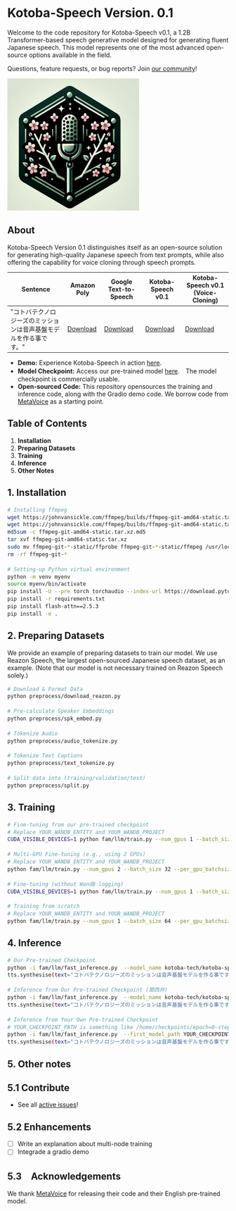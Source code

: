 # Kotoba-Speech Version. 0.1
Welcome to the code repository for Kotoba-Speech v0.1, a 1.2B Transformer-based speech generative model designed for generating fluent Japanese speech. This model represents one of the most advanced open-source options available in the field.

Questions, feature requests, or bug reports? Join [our community](https://discord.com/invite/qPVFqhGN7Z)!

<img src="assets/logo.png" width="300" height="300" alt="Kotoba-Speech Logo">

## About
Kotoba-Speech Version 0.1 distinguishes itself as an open-source solution for generating high-quality Japanese speech from text prompts, while also offering the capability for voice cloning through speech prompts.

| Sentence                | Amazon Poly      | Google Text-to-Speech    | Kotoba-Speech v0.1 | Kotoba-Speech v0.1 (Voice-Cloning) |
|------------------------|-----------|-----------|-----------|-----------|
| "コトバテクノロジーズのミッションは音声基盤モデルを作る事です。"       | [Download](assets/aws.wav)       | [Download](assets/google.wav)          | [Download](assets/kotoba.wav)            | [Download](assets/kotoba_cloning.wav)                |

- **Demo:** Experience Kotoba-Speech in action [here](https://huggingface.co/kotoba-tech/kotoba-speech-v0.1).
- **Model Checkpoint:** Access our pre-trained model [here](https://huggingface.co/kotoba-tech/kotoba-speech-v0.1).　The model checkpoint is commercially usable.
- **Open-sourced Code:** This repository opensources the training and inference code, along with the Gradio demo code. We borrow code from [MetaVoice](https://github.com/metavoiceio/metavoice-src) as a starting point.

## Table of Contents

1. **Installation**
2. **Preparing Datasets**
3. **Training** 
4. **Inference**
5. **Other Notes**

## 1. Installation  
```bash
# Installing ffmpeg
wget https://johnvansickle.com/ffmpeg/builds/ffmpeg-git-amd64-static.tar.xz
wget https://johnvansickle.com/ffmpeg/builds/ffmpeg-git-amd64-static.tar.xz.md5
md5sum -c ffmpeg-git-amd64-static.tar.xz.md5
tar xvf ffmpeg-git-amd64-static.tar.xz
sudo mv ffmpeg-git-*-static/ffprobe ffmpeg-git-*-static/ffmpeg /usr/local/bin/
rm -rf ffmpeg-git-*

# Setting-up Python virtual environment
python -m venv myenv
source myenv/bin/activate
pip install -U --pre torch torchaudio --index-url https://download.pytorch.org/whl/nightly/cu121
pip install -r requirements.txt
pip install flash-attn==2.5.3
pip install -e .
```

## 2. Preparing Datasets
We provide an example of preparing datasets to train our model. We use Reazon Speech, the largest open-sourced Japanese speech dataset, as an example. (Note that our model is not necessary trained on Reazon Speech solely.)
```bash
# Download & Format Data
python preprocess/download_reazon.py

# Pre-calculate Speaker Embeddings
python preprocess/spk_embed.py

# Tokenize Audio
python preprocess/audio_tokenize.py

# Tokenize Text Captions
python preprocess/text_tokenize.py

# Split data into (training/validation/test)
python preprocess/split.py
```

## 3. Training
```bash
# Fine-tuning from our pre-trained checkpoint
# Replace YOUR_WANDB_ENTITY and YOUR_WANDB_PROJECT
CUDA_VISIBLE_DEVICES=1 python fam/llm/train.py --num_gpus 1 --batch_size 32 --per_gpu_batchsize 2 --max_epoch 5 --learning_rate 0.00005 --data_dir data --exp_name reazon_small_exp_finetuning --spkemb_dropout 0.1 --check_val_every_n_epoch 1 --wandb_entity YOUR_WANDB_ENTITY --wandb_project YOUR_WANDB_PROJECT --use_wandb

# Multi-GPU Fine-tuning (e.g., using 2 GPUs)
# Replace YOUR_WANDB_ENTITY and YOUR_WANDB_PROJECT
python fam/llm/train.py --num_gpus 2 --batch_size 32 --per_gpu_batchsize 2 --max_epoch 5 --learning_rate 0.00005 --data_dir data --exp_name reazon_small_exp_finetuning --spkemb_dropout 0.1 --check_val_every_n_epoch 1 --wandb_entity YOUR_WANDB_ENTITY --wandb_project YOUR_WANDB_PROJECT --use_wandb

# Fine-tuning (without WandB logging)
CUDA_VISIBLE_DEVICES=1 python fam/llm/train.py --num_gpus 1 --batch_size 32 --per_gpu_batchsize 2 --max_epoch 5 --learning_rate 0.00005 --data_dir data --exp_name reazon_small_exp_finetuning --spkemb_dropout 0.1 --check_val_every_n_epoch 1 

# Training from scratch
# Replace YOUR_WANDB_ENTITY and YOUR_WANDB_PROJECT
python fam/llm/train.py --num_gpus 1 --batch_size 64 --per_gpu_batchsize 2 --max_epoch 20 --learning_rate 0.0001 --data_dir data --exp_name reazon_small_exp --spkemb_dropout 0.1 --check_val_every_n_epoch 1 --wandb_entity YOUR_WANDB_ENTITY --wandb_project YOUR_WANDB_PROJECT --use_wandb --train_from_scratch
```

## 4. Inference
```bash
# Our Pre-trained Checkpoint
python -i fam/llm/fast_inference.py  --model_name kotoba-tech/kotoba-speech-v0.1
tts.synthesise(text="コトバテクノロジーズのミッションは音声基盤モデルを作る事です。", spk_ref_path="assets/bria.mp3")

# Inference from Our Pre-trained Checkpoint (関西弁)
python -i fam/llm/fast_inference.py  --model_name kotoba-tech/kotoba-speech-v0.1-kansai  
tts.synthesise(text="コトバテクノロジーズのミッションは音声基盤モデルを作る事です。", spk_ref_path="assets/bria.mp3")

# Inference from Your Own Pre-trained Checkpoint
# YOUR_CHECKPOINT_PATH is something like /home/checkpoints/epoch=0-step=1810.ckpt
python -i fam/llm/fast_inference.py  --first_model_path YOUR_CHECKPOINT_PATH
tts.synthesise(text="コトバテクノロジーズのミッションは音声基盤モデルを作る事です。", spk_ref_path="assets/bria.mp3")
```

## 5. Other notes
## 5.1 Contribute
- See all [active issues](https://github.com/kotoba-tech/kotoba-voice/issues)!

## 5.2 Enhancements
- [ ] Write an explanation about multi-node training
- [ ] Integrade a gradio demo

## 5.3　Acknowledgements
We thank [MetaVoice](https://github.com/metavoiceio/metavoice-src) for releasing their code and their English pre-trained model.
